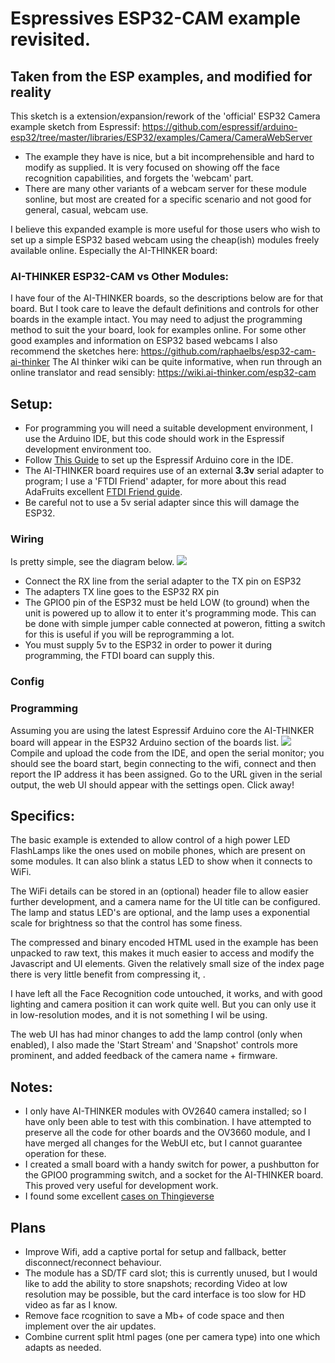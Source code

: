 # Espressives ESP32-CAM example revisited.
## Taken from the ESP examples, and modified for reality
This sketch is a extension/expansion/rework of the 'official' ESP32 Camera example sketch from Espressif:
https://github.com/espressif/arduino-esp32/tree/master/libraries/ESP32/examples/Camera/CameraWebServer
- The example they have is nice, but a bit incomprehensible and hard to modify as supplied. It is very focused on showing off the face recognition capabilities, and forgets the 'webcam' part.
- There are many other variants of a webcam server for these module sonline, but most are created for a specific scenario and not good for general, casual, webcam use.

I believe this expanded example is more useful for those users who wish to set up a simple ESP32 based webcam using the cheap(ish) modules freely available online. Especially the AI-THINKER board:

### AI-THINKER ESP32-CAM vs Other Modules:
I have four of the AI-THINKER boards, so the descriptions below are for that board. But I took care to leave the default definitions and controls for other boards in the example intact. You may need to adjust the programming method to suit the your board, look for examples online.
For some other good examples and information on ESP32 based webcams I also recommend the sketches here:
https://github.com/raphaelbs/esp32-cam-ai-thinker
The AI thinker wiki can be quite informative, when run through an online translator and read sensibly:
https://wiki.ai-thinker.com/esp32-cam

## Setup:
* For programming you will need a suitable development environment, I use the Arduino IDE, but this code should work in the Espressif development environment too.
 * Follow [This Guide](https://github.com/espressif/arduino-esp32/blob/master/docs/arduino-ide/boards_manager.md) to set up the Espressif Arduino core in the IDE.
* The AI-THINKER board requires use of an external **3.3v** serial adapter to program; I use a 'FTDI Friend' adapter, for more about this read AdaFruits excellent [FTDI Friend guide](https://learn.adafruit.com/ftdi-friend). 
 * Be careful not to use a 5v serial adapter since this will damage the ESP32.
### Wiring
Is pretty simple, see the diagram below.
![](http://)
 * Connect the RX line from the serial adapter to the TX pin on ESP32
 * The adapters TX line goes to the ESP32 RX pin
 * The GPIO0 pin of the ESP32 must be held LOW (to ground) when the unit is powered up to allow it to enter it's programming mode. This can be done with simple jumper cable connected at poweron, fitting a switch for this is useful if you will be reprogramming a lot.
 * You must supply 5v to the ESP32 in order to power it during programming, the FTDI board can supply this.

### Config

### Programming 
Assuming you are using the latest Espressif Arduino core the AI-THINKER board will appear in the ESP32 Arduino section of the boards list. 
![](http://)
Compile and upload the code from the IDE, and open the serial monitor; you should see the board start, begin connecting to the wifi, connect and then report the IP address it has been assigned.
Go to the URL given in the serial output, the web UI should appear with the settings open. Click away!

## Specifics:
The basic example is extended to allow control of a high power LED FlashLamps like the ones used on mobile phones, which are present on some modules. It can also blink a status LED to show when it connects to WiFi.

The WiFi details can be stored in an (optional) header file to allow easier further development, and a camera name for the UI title can be configured. The lamp and status LED's are optional, and the lamp uses a exponential scale for brightness so that the control has some finess.

The compressed and binary encoded HTML used in the example has been unpacked to raw text, this makes it much easier to access and modify the Javascript and UI elements. Given the relatively small size of the index page there is very little benefit from compressing it, .

I have left all the Face Recognition code untouched, it works, and with good lighting and camera position it can work quite well. But you can only use it in low-resolution modes, and it is not something I wil be using.

The web UI has had minor changes to add the lamp control (only when enabled), I also made the 'Start Stream' and 'Snapshot' controls more prominent, and added feedback of the camera name + firmware.

## Notes: 
* I only have AI-THINKER modules with OV2640 camera installed; so I have only been able to test with this combination. I have attempted to preserve all the code for other boards and the OV3660 module, and I have merged all changes for the WebUI etc, but I cannot guarantee operation for these.
* I created a small board with a handy switch for power, a pushbutton for the GPIO0 programming switch, and a socket for the AI-THINKER board. This proved very useful for development work.
* I found some excellent [cases on Thingieverse](https://www.thingiverse.com/thing:3708345)

## Plans
* Improve Wifi, add a captive portal for setup and fallback, better disconnect/reconnect behaviour.
* The module has a SD/TF card slot; this is currently unused, but I would like to add the ability to store snapshots; recording Video at low resolution may be possible, but the card interface is too slow for HD video as far as I know.
* Remove face rcognition to save a Mb+ of code space and then implement over the air updates.
* Combine current split html pages (one per camera type) into one which adapts as needed.